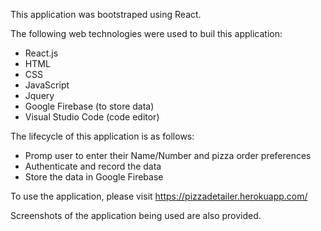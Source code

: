 This application was bootstraped using React.

The following web technologies were used to buil this application:
  - React.js
  - HTML
  - CSS
  - JavaScript
  - Jquery
  - Google Firebase (to store data)
  - Visual Studio Code (code editor)

The lifecycle of this application is as follows:
  - Promp user to enter their Name/Number and pizza order preferences
  - Authenticate and record the data 
  - Store the data in Google Firebase
  
To use the application, please visit https://pizzadetailer.herokuapp.com/

Screenshots of the application being used are also provided.

